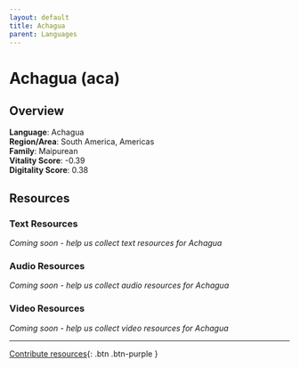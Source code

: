 ```yaml
---
layout: default
title: Achagua
parent: Languages
---
```


# Achagua (aca)

## Overview

**Language**: Achagua  
**Region/Area**: South America, Americas  
**Family**: Maipurean  
**Vitality Score**: -0.39  
**Digitality Score**: 0.38  

## Resources

### Text Resources
*Coming soon - help us collect text resources for Achagua*

### Audio Resources
*Coming soon - help us collect audio resources for Achagua*

### Video Resources
*Coming soon - help us collect video resources for Achagua*

---

[Contribute resources](https://fairtrain.github.io/){: .btn .btn-purple }
